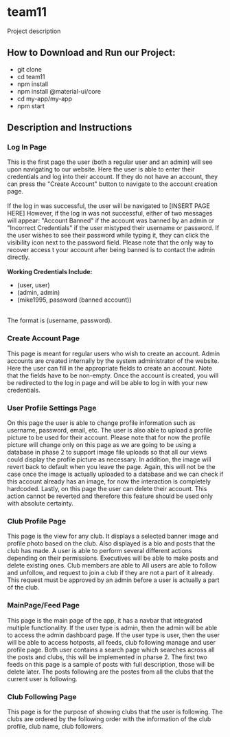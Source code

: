 # team11
Project description

## How to Download and Run our Project:
* git clone 
* cd team11
* npm install
* npm install @material-ui/core
* cd my-app/my-app
* npm start



## Description and Instructions
### Log In Page
This is the first page the user (both a regular user and an admin) will see upon navigating to our website. Here the user is able to enter their credentials and log into their account. If they do not have an account, they can press the "Create Account" button to navigate to the account creation page. <br/>
<br/>
If the log in was successful, the user will be navigated to [INSERT PAGE HERE]
However, if the log in was not successful, either of two messages will appear: "Account Banned" if the account was banned by an admin or "Incorrect Credentials" if the user mistyped their username or password. If the user wishes to see their password while typing it, they can click the visibility icon next to the password field. Please note that the only way to recover access t your account after being banned is to contact the admin directly. <br/>
<br/>
__Working Credentials Include:__
* (user, user)
* (admin, admin)
* (mike1995, password (banned account))
<br/>
The format is (username, password).

### Create Account Page
This page is meant for regular users who wish to create an account. Admin accounts are created internally by the system administrator of the website. Here the user can fill in the appropriate fields to create an account. Note that the fields have to be non-empty. Once the account is created, you will be redirected to the log in page and will be able to log in with your new credentials.

### User Profile Settings Page
On this page the user is able to change profile information such as username, password, email, etc. The user is also able to upload a profile picture to be used for their account. Please note that for now the profile picture will change only on this page as we are going to be using a database in phase 2 to support image file uploads so that all our views could display the profile picture as necessary. In addition, the image will revert back to default when you leave the page. Again, this will not be the case once the image is actually uploaded to a database and we can check if this account already has an image, for now the interaction is completely hardcoded. Lastly, on this page the user can delete their account. This action cannot be reverted and therefore this feature should be used only with absolute certainty. 

### Club Profile Page
This page is the view for any club. It displays a selected banner image and profile photo based on the club. Also displayed is a bio and posts that the club has made. A user is able to perform several different actions depending on their permissions. Executives will be able to make posts and delete existing ones. Club members are able to All users are able to follow and unfollow, and request to join a club if they are not a part of it already. This request must be approved by an admin before a user is actually a part of the club.

### MainPage/Feed Page
This page is the main page of the app, it has a navbar that integrated multiple functionality. If the user type is admin, then the admin will be able to access the admin dashboard page. If the user type is user, then the user will be able to access hotposts, all feeds, club following manage and user profile page. Both user contains a search page which searches across all the posts and clubs, this will be implemented in pharse 2. The first two feeds on this page is a sample of posts with full description, those will be delete later. The posts following are the postes from all the clubs that the current user is following.

### Club Following Page
This page is for the purpose of showing clubs that the user is following. The clubs are ordered by the following order with the information of the club profile, club name, club followers. 

##
